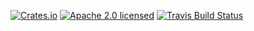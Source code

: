 [![Crates.io][crates-badge]][crates-url]
[![Apache 2.0 licensed][licence-badge]][licence-url]
[![Travis Build Status][travis-badge]][travis-url]

[crates-badge]: https://img.shields.io/crates/v/rtps-rs.svg
[crates-url]: https://crates.io/crates/rtps-rs
[licence-badge]: https://img.shields.io/badge/License-Apache%202.0-blue.svg
[licence-url]: LICENSE.md
[travis-badge]: https://travis-ci.com/Klapeyron/rtps-rs.svg?branch=master
[travis-url]: https://travis-ci.com/Klapeyron/rtps-rs
